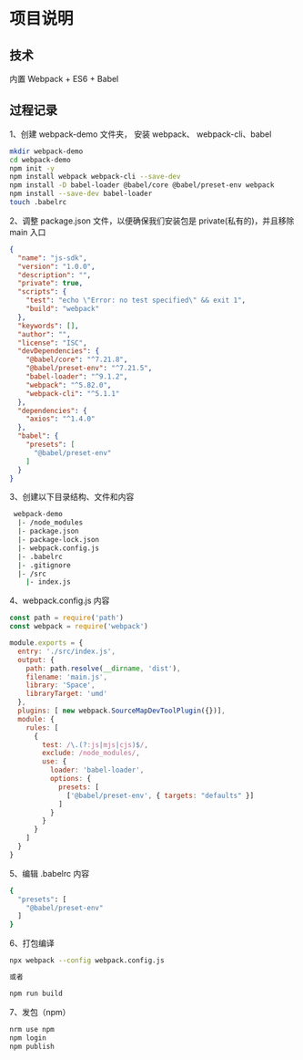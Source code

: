 # 项目说明

## 技术

内置 Webpack + ES6 + Babel

## 过程记录

1、创建 webpack-demo 文件夹， 安装 webpack、 webpack-cli、babel

```bash
mkdir webpack-demo
cd webpack-demo
npm init -y
npm install webpack webpack-cli --save-dev
npm install -D babel-loader @babel/core @babel/preset-env webpack
npm install --save-dev babel-loader
touch .babelrc
```

2、调整 package.json 文件，以便确保我们安装包是 private(私有的)，并且移除 main 入口

```json
{
  "name": "js-sdk",
  "version": "1.0.0",
  "description": "",
  "private": true,
  "scripts": {
    "test": "echo \"Error: no test specified\" && exit 1",
    "build": "webpack"
  },
  "keywords": [],
  "author": "",
  "license": "ISC",
  "devDependencies": {
    "@babel/core": "^7.21.8",
    "@babel/preset-env": "^7.21.5",
    "babel-loader": "^9.1.2",
    "webpack": "^5.82.0",
    "webpack-cli": "^5.1.1"
  },
  "dependencies": {
    "axios": "^1.4.0"
  },
  "babel": {
    "presets": [
      "@babel/preset-env"
    ]
  }
}
```

3、创建以下目录结构、文件和内容

```bash
 webpack-demo
  |- /node_modules
  |- package.json
  |- package-lock.json
  |- webpack.config.js
  |- .babelrc
  |- .gitignore
  |- /src
    |- index.js
```

4、webpack.config.js 内容

```js
const path = require('path')
const webpack = require('webpack')

module.exports = {
  entry: './src/index.js',
  output: {
    path: path.resolve(__dirname, 'dist'),
    filename: 'main.js',
    library: 'Space',
    libraryTarget: 'umd'
  },
  plugins: [ new webpack.SourceMapDevToolPlugin({})],
  module: {
    rules: [
      {
        test: /\.(?:js|mjs|cjs)$/,
        exclude: /node_modules/,
        use: {
          loader: 'babel-loader',
          options: {
            presets: [
              ['@babel/preset-env', { targets: "defaults" }]
            ]
          }
        }
      }
    ]
  }
}
```

5、编辑 .babelrc 内容

```bash
{
  "presets": [
    "@babel/preset-env"
  ]
}
```

6、打包编译

```bash
npx webpack --config webpack.config.js

或者

npm run build
```

7、发包（npm）

```bash
nrm use npm
npm login
npm publish
```
